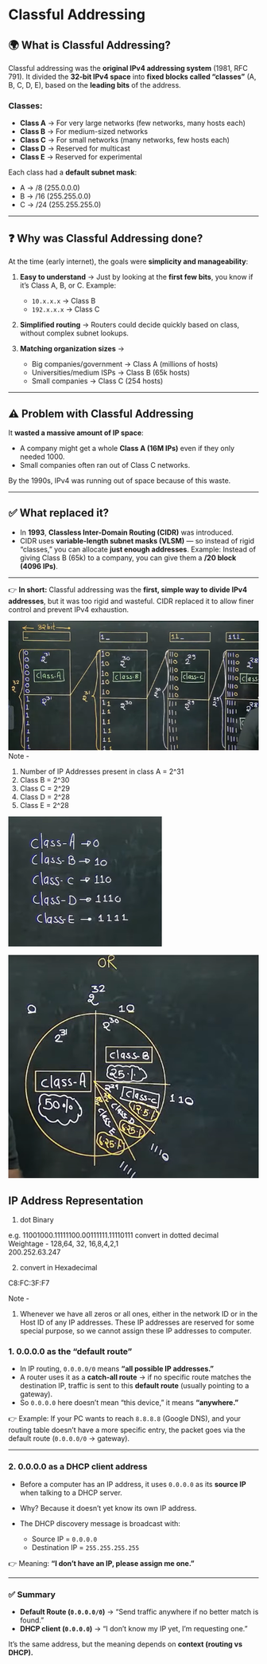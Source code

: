 # Classful Addressing

## 🌍 What is **Classful Addressing**?

Classful addressing was the **original IPv4 addressing system** (1981, RFC 791).
It divided the **32-bit IPv4 space** into **fixed blocks called “classes”** (A, B, C, D, E), based on the **leading bits** of the address.

### Classes:

* **Class A** → For very large networks (few networks, many hosts each)
* **Class B** → For medium-sized networks
* **Class C** → For small networks (many networks, few hosts each)
* **Class D** → Reserved for multicast
* **Class E** → Reserved for experimental

Each class had a **default subnet mask**:

* A → /8 (255.0.0.0)
* B → /16 (255.255.0.0)
* C → /24 (255.255.255.0)

---

## ❓ Why was Classful Addressing done?

At the time (early internet), the goals were **simplicity and manageability**:

1. **Easy to understand** → Just by looking at the **first few bits**, you know if it’s Class A, B, or C.
   Example:

   * `10.x.x.x` → Class B
   * `192.x.x.x` → Class C

2. **Simplified routing** → Routers could decide quickly based on class, without complex subnet lookups.

3. **Matching organization sizes** →

   * Big companies/government → Class A (millions of hosts)
   * Universities/medium ISPs → Class B (65k hosts)
   * Small companies → Class C (254 hosts)

---

## ⚠️ Problem with Classful Addressing

It **wasted a massive amount of IP space**:

* A company might get a whole **Class A (16M IPs)** even if they only needed 1000.
* Small companies often ran out of Class C networks.

By the 1990s, IPv4 was running out of space because of this waste.

---

## ✅ What replaced it?

* In **1993**, **Classless Inter-Domain Routing (CIDR)** was introduced.
* CIDR uses **variable-length subnet masks (VLSM)** — so instead of rigid “classes,” you can allocate **just enough addresses**.
  Example: Instead of giving Class B (65k) to a company, you can give them a **/20 block (4096 IPs)**.

---

👉 **In short:**
Classful addressing was the **first, simple way to divide IPv4 addresses**, but it was too rigid and wasteful. CIDR replaced it to allow finer control and prevent IPv4 exhaustion.


![alt text](image-8.png)
Note -
1. Number of IP Addresses present in class A = 2^31
2. Class B = 2^30
3. Class C = 2^29
4. Class D = 2^28
5. Class E = 2^28

![alt text](image-9.png)

![alt text](image-10.png)

## IP Address Representation
1. dot Binary

e.g. 11001000.11111100.00111111.11110111
convert in dotted decimal  
Weightage - 128,64, 32, 16,8,4,2,1  
200.252.63.247

2. convert in Hexadecimal 

C8:FC:3F:F7

Note - 
1. Whenever we have all zeros or all ones, either in the network ID or in the Host ID of any IP addresses. These IP addresses are reserved for some special purpose, so we cannot assign these IP addresses to computer.


### **1. 0.0.0.0 as the “default route”**

* In IP routing, `0.0.0.0/0` means **“all possible IP addresses.”**
* A router uses it as a **catch-all route** → if no specific route matches the destination IP, traffic is sent to this **default route** (usually pointing to a gateway).
* So `0.0.0.0` here doesn’t mean “this device,” it means **“anywhere.”**

👉 Example:
If your PC wants to reach `8.8.8.8` (Google DNS), and your routing table doesn’t have a more specific entry, the packet goes via the default route (`0.0.0.0/0` → gateway).

---

### **2. 0.0.0.0 as a DHCP client address**

* Before a computer has an IP address, it uses `0.0.0.0` as its **source IP** when talking to a DHCP server.
* Why? Because it doesn’t yet know its own IP address.
* The DHCP discovery message is broadcast with:

  * Source IP = `0.0.0.0`
  * Destination IP = `255.255.255.255`

👉 Meaning: **“I don’t have an IP, please assign me one.”**

---

### ✅ Summary

* **Default Route (`0.0.0.0/0`)** → “Send traffic anywhere if no better match is found.”
* **DHCP client (`0.0.0.0`)** → “I don’t know my IP yet, I’m requesting one.”

It’s the same address, but the meaning depends on **context (routing vs DHCP).**



